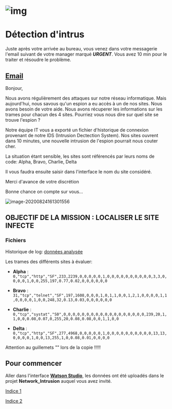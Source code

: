# ![img](/assets/undercover.png)

# Détection d'intrus

Juste après votre arrivée au bureau, vous venez dans votre messagerie l'email suivant de votre manager marqué ***URGENT***.
Vous avez 10 min pour le traiter et résoudre le problème.

## <u>Email</u>

Bonjour,

Nous avons régulièrement des attaques sur notre réseau informatique. Mais aujourd'hui, nous savous qu'un espion a eu accès à un de nos sites. Nous avons besoin de votre aide. Nous avons récuperer les informations sur les trames pour chacun des 4 sites. Pourriez vous nous dire sur quel site se trouve l'espion ?

Notre équipe IT vous a exporté un fichier d'historique de connexion provenant de notre IDS (Intrusion Dectection System). Nos sites ouvrent dans 10 minutes, une nouvelle intrusion de l'espion pourrait nous couter cher.

La situation étant sensible, les sites sont référencés par leurs noms de code: Alpha, Bravo, Charlie, Delta

Il vous faudra ensuite saisir dans l'interface le nom du site considéré.

Merci d'avance de votre discrétion

Bonne chance on compte sur vous...

![image-20200824161301556](/assets/image-20200824161301556.png)

## OBJECTIF DE LA MISSION : LOCALISER LE SITE INFECTE

### Fichiers

Historique de log: [données analysée](https://github.com/vperrinfr/network_intrusion/blob/master/data/Train_data.csv)

Les trames des différents sites à évaluer: 

- **Alpha** : ```0,"tcp","http","SF",233,2239,0,0,0,0,0,1,0,0,0,0,0,0,0,0,0,0,3,3,0,0,0,0,1,0,0,255,197,0.77,0.02,0,0,0,0,0,0```

- **Bravo** : ```31,"tcp","telnet","SF",197,1608,0,0,0,1,0,1,1,0,0,1,2,1,0,0,0,0,1,1,0,0,0,0,1,0,0,248,32,0.13,0.03,0,0,0,0,0,0```

- **Charlie** : ```0,"tcp","systat","S0",0,0,0,0,0,0,0,0,0,0,0,0,0,0,0,0,0,0,239,20,1,1,0,0,0.08,0.07,0,255,20,0.08,0.08,0,0,1,1,0,0```

- **Delta** : ```0,"tcp","http","SF",277,4968,0,0,0,0,0,1,0,0,0,0,0,0,0,0,0,0,13,13,0,0,0,0,1,0,0,13,255,1,0,0.08,0.01,0,0,0,0```

Attention au guillemets "" lors de la copie !!!!!

## Pour commencer

Aller dans l'interface **[Watson Studio](https://dataplatform.cloud.ibm.com/)**, les données ont été uploadés dans le projet **Network_Intrusion** auquel vous avez invité.

[Indice 1](https://github.com/vperrinfr/network_intrusion/blob/master/indice1.md)

[Indice 2](https://github.com/vperrinfr/network_intrusion/blob/master/indice2.md)
